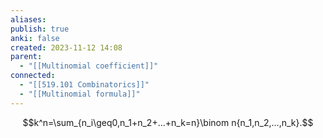 ```yaml
---
aliases: 
publish: true
anki: false
created: 2023-11-12 14:08
parent:
  - "[[Multinomial coefficient]]"
connected:
  - "[[519.101 Combinatorics]]"
  - "[[Multinomial formula]]"
---
```


$$k^n=\sum_{n_i\geq0,n_1+n_2+...+n_k=n}\binom n{n_1,n_2,...,n_k}.$$
















